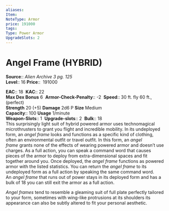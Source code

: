 ```yaml
---
aliases: 
Item:
NoteType: Armor
price: 191000
tags: 
Type: Power Armor
UpgradeSlots: 2
---
```


# Angel Frame (HYBRID)

**Source**:: _Alien Archive 3 pg. 125_  
**Level**:: 16
**Price**::  191000  

**EAC**:: 18 
**KAC**:: 22  
**Max Dex Bonus** 6 
**Armor-Check-Penalty**:: -2 
**Speed**:: 30 ft. fly 60 ft., (perfect)  
**Strength** 20 (+5) **Damage** 2d6 P **Size** Medium  
**Capacity**:: 100 **Usage** 1/minute  
**Weapon-Slots**:: 1 
**Upgrade-slots**:: 2 
**Bulk**:: 18  
This surprisingly light suit of hybrid powered armor uses technomagical microthrusters to grant you flight and incredible mobility. In its undeployed form, an _angel frame_ looks and functions as a specific kind of clothing, often an environmental outfit or travel outfit. In this form, an _angel frame_ grants none of the effects of wearing powered armor and doesn’t use charges. As a full action, you can speak a command word that causes pieces of the armor to deploy from extra-dimensional spaces and fit together around you. Once deployed, the _angel frame_ functions as powered armor with the listed statistics. You can return the _angel frame_ to its undeployed form as a full action by speaking the same command word. An _angel frame_ that runs out of power stays in its deployed form and has a bulk of 18 you can still exit the armor as a full action.  
  
_Angel frames_ tend to resemble a gleaming suit of full plate perfectly tailored to your form, sometimes with wing-like protrusions at its shoulders its appearance can also be subtly altered to fit your personal aesthetic.
